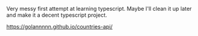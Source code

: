 Very messy first attempt at learning typescript. Maybe I'll clean it up later and make it a decent typescript project.

https://golannnnn.github.io/countries-api/

